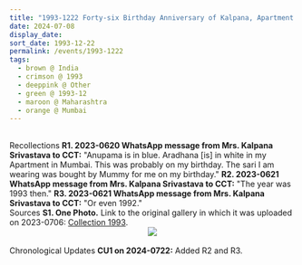 ```yaml
---
title: "1993-1222 Forty-six Birthday Anniversary of Kalpana, Apartment of Mrs. Kalpana Srivastava, Mumbai, India"
date: 2024-07-08
display_date: 
sort_date: 1993-12-22
permalink: /events/1993-1222
tags:
  - brown @ India
  - crimson @ 1993
  - deeppink @ Other
  - green @ 1993-12
  - maroon @ Maharashtra
  - orange @ Mumbai
---
```


<br>

<wave-list>
  <list-title color="DarkSeaGreen" width="65"> Recollections</list-title>
  <list-item color="BlanchedAlmond" width="280"><b>R1. 2023-0620 WhatsApp message from Mrs. Kalpana Srivastava to CCT:</b> "Anupama is in blue. Aradhana [is] in white in my Apartment in Mumbai. This was probably on my birthday. The sari I am wearing was bought by Mummy for me on my birthday."</list-item>
  <list-item color="BlanchedAlmond" width="280"><b>R2. 2023-0621 WhatsApp message from Mrs. Kalpana Srivastava to CCT:</b> "The year was 1993 then."</list-item>
  <list-item color="BlanchedAlmond" width="280"><b>R3. 2023-0621 WhatsApp message from Mrs. Kalpana Srivastava to CCT:</b> "Or even 1992."</list-item>   
</wave-list>

<br>

<wave-list>
  <list-title color="DarkSeaGreen" width="40">Sources</list-title>
  <list-item color="BlanchedAlmond"  width="280"><b>S1. One Photo.</b> Link to the original gallery in which it was uploaded on 2023-0706: <a href="https://eternalmoments.smugmug.com/Collections/Mrs-Kalpana-Srivastava-Collection/1993/">Collection 1993</a>.</list-item>
</wave-list>

<div style="text-align: center"><img src="https://pub-bcc3cbe9b1e94ba1ac28915f7a3900fa.r2.dev/1993-1222_Forty-six_Birthday_Anniversary_of_Kalpana_Apartment_of_Mrs._Kalpana_Srivastava_Mumbai_India_01_((some_decoloration)_(from_tif)_(Mrs._Kalpana_Srivastava_Collection).jpg" /></div>

<br>

<wave-list>
  <list-title color="DarkSeaGreen" width="110">Chronological Updates</list-title>
  <list-item color="BlanchedAlmond"  width="280"><b>CU1 on 2024-0722:</b> Added R2 and R3.</list-item>
</wave-list>